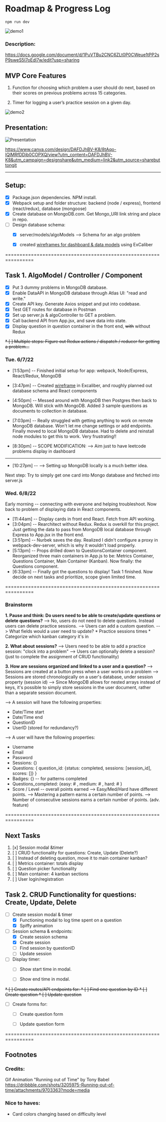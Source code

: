# Roadmap & Progress Log

```
npm run dev
```

![demo1](/docs/demo1.png)

### Description:
https://docs.google.com/document/d/1PuVTBu2CNC6ZLt0P0CWeue1tPP2sP9sweS5I7oEdl7w/edit?usp=sharing

## MVP Core Features
1. Function for choosing which problem a user should do next, based on their scores on previous problems across 15 categories.

2. Timer for logging a user’s practice session on a given day.

![demo2](/docs/demo2.png)


## Presentation:

![Presentation](/docs/presentation.png)

https://www.canva.com/design/DAFDJhBV-K8/8tAqo-lQIMRfDDib0COPXQ/view?utm_content=DAFDJhBV-K8&utm_campaign=designshare&utm_medium=link2&utm_source=sharebuttongit 

----------

## Setup:
* [x] Package.json dependencies. NPM install.
* [x] Webpack setup and folder structure: backend (node / express), frontend (react/redux), database (mongoose)
* [x] Create database on MongoDB.com. Get Mongo_URI link string and place in repo.
* [ ] Design database schema: 
    * [x] server/models/algoModels --> Schema for an algo problem
    * [x] created [wireframes for dashboard & data models](/docs/wireframe_june7.png) using ExCaliber


================================================================
## Task 1. AlgoModel / Controller / Component
* [x] Put 3 dummy problems in MongoDB database. 
* [x] Enable DataAPI in MongoDB database through Atlas UI: "read and write."
* [x] Create API key. Generate Axios snippet and put into codebase.
* [x] Test GET routes for database in Postman
* [x] Set up server.js & algoController to GET a problem.
* [x] Call backend API from App.jsx, and save data into state.
* [x] Display question in question container in the front end, <del>with</del> without Redux

<del>* [ ] Multiple steps: Figure out Redux actions / dispatch / reducer for getting a problem... </del>

### Tue. 6/7/22 
* [1:53pm] -- Finished initial setup for app: webpack, Node/Express, React/Redux, MongoDB
* [3:47pm] -- Created [wireframe](/docs/wireframe_june7.png) in Excaliber, and roughly planned out database schema and React components
* [4:50pm] -- Messed around with MongoDB then Postgres then back to MongoDB. Will stick with MongoDB. Added 3 sample questions as documents to collection in database.
* [7:03pm] -- Really struggled with getting anything to work on remote MongoDB database. Won't let me change settings or add endpoints. Finally moved to local MongoDB database. Had to delete and reinstall node modules to get this to work. Very frustrating!!

* [8:30pm] -- SCOPE MODIFICATION:
--> Aim just to have leetcode problems display in dashboard

------ 

* [10:27pm] -- 
--> Setting up MongoDB locally is a much better idea. 

Next step:
Try to simply get one card into Mongo database and fetched into server.js


### Wed. 6/8/22
Early morning -- connecting with everyone and helping troubleshoot.
Now back to problem of displaying data in React components.

* [11:44am] -- Display cards in front end React. Fetch from API working.
* [3:04pm] -- Rearchitect without Redux. Redux is overkill for this project. Just getting the data to pass from MongoDB local database through Express to App.jsx in the front end.
* [3:51pm] -- Nurbek saves the day. Realized I didn't configure a proxy in webpack-dev-server, which is why it wouldn't load properly.
* [5:13pm] -- Props drilled down to QuestionsContainer component. Reorganized three main containers in App.js to be: Metrics Container, Questions Container, Main Container (Kanban). Now finally: the Questions component.
* [6:33pm] -- Finally got the questions to display! Task 1 finished. Now decide on next tasks and prioritize, scope given limited time.

================================================================
### Brainstorm

__1. Pause and think: Do users need to be able to create/update questions or delete questions?__
--> No, users do not need to delete questions. Instead users can delete practice sessions.
--> Users can add a custom question. 
--> What fields would a user need to update? 
    * Practice sessions times
    * Categorize which kanban category it's in

__2. What about sessions?__ 
--> Users need to be able to add a practice session: "clock into a problem"
--> Users can optionally delete a session? (just to complete the assignment of CRUD functionality)

__3. How are sessions organized and linked to a user and a question?__
--> Sessions are created at a button press when a user works on a problem
--> Sessions are stored chronologically on a user's database, under session property (session id)
--> Since MongoDB allows for nested arrays instead of keys, it's possible to simply store 
sessions in the user document, rather than a separate session document.

--> A session will have the following properties:
* Date/Time start
* Date/Time end
* QuestionID
* UserID (stored for redundancy?)

--> A user will have the following properties:
* Username
* Email
* Password
* Sessions: {}
* Questions: { question_id: {status: completed, sessions: [session_id], scores: []} }
* Badges: {} -- for patterns completed
* Questions_completed: {easy: # , medium: # , hard: # }
* Score / Level -- overall points earned
        --> Easy/Med/Hard have different points.
        --> Mastering a pattern earns a certain number of points.
        --> Number of consecutive sessions earns a certain number of points. (adv. feature)

================================================================

## Next Tasks
<ol>
    <li> [x] Session modal &timer </li>
    <li> [ ] CRUD functionality for questions: Create, Update (Delete?) </li>
    <li> [ ] Instead of deleting question, move it to main container kanban? </li>
    <li> [ ] Metrics container: totals display </li>
    <li> [ ] Question picker functionality </li>
    <li> [ ] Main container: 4 kanban sections </li>
    <li> [ ] User login/registration </li>
</ol>

## Task 2. CRUD Functionality for questions: Create, Update, Delete
* [ ] Create session modal & timer
    * [x] Functioning modal to log time spent on a question
    * [x] Spiffy animation

* [ ] Session schema & endpoints:
    * [x] Create session schema
    * [x] Create session
    * [ ] Find session by questionID
    * [ ] Update session

* [ ] Display timer:
    * [ ] Show start time in modal.
    * [ ] Show end time in modal.
    

<del> * [ ] Create routes/API endpoints for:
    * [ ] Find one question by ID 
    * [ ] Create question
    * [ ] Update question

*  [ ] Create forms for: 
    * [ ] Create question form
    * [ ] Update question form </del>


================================================================

## Footnotes

### Credits:
Gif Animation "Running out of Time" by Tony Babel
https://dribbble.com/shots/3205975-Running-out-of-time/attachments/9703363?mode=media

### Nice to haves:
* Card colors changing based on difficulty level
